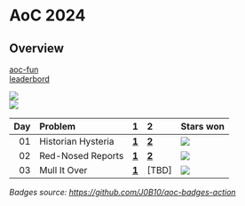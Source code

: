 # AoC 2024

## Overview

[aoc-fun](https://github.com/CZero/aoc-fun?tab=readme-ov-file)  
[leaderbord](https://adventofcode.com/2024/leaderboard/private/view/792151)

![](https://img.shields.io/badge/days%20completed-2-red)  
![](https://img.shields.io/badge/stars%20⭐-5-yellow)

| Day | Problem            | 1                     | 2                     | Stars won                                            |
|----:|:-------------------|:----------------------|:----------------------|:-----------------------------------------------------|
|  01 | Historian Hysteria | [**1**](1/index.js) | [**2**](1/index.js) | ![](https://img.shields.io/badge/stars%20⭐-2-yellow) |
|  02 | Red-Nosed Reports  | [**1**](2/index.js) | [**2**](2/index.js) | ![](https://img.shields.io/badge/stars%20⭐-2-yellow) |
|  03 | Mull It Over       | [**1**](3/index.js) | [TBD]               | ![](https://img.shields.io/badge/stars%20%E2%AD%90-1-yellow) |

*Badges source: https://github.com/J0B10/aoc-badges-action*